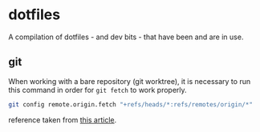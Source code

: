 # dotfiles

A compilation of dotfiles - and dev bits - that have been and are in use.

## git

When working with a bare repository (git worktree), it is necessary to run this command in order for `git fetch` to work properly.

```bash
git config remote.origin.fetch "+refs/heads/*:refs/remotes/origin/*"
```

reference taken from [this article](https://morgan.cugerone.com/blog/workarounds-to-git-worktree-using-bare-repository-and-cannot-fetch-remote-branches/).
